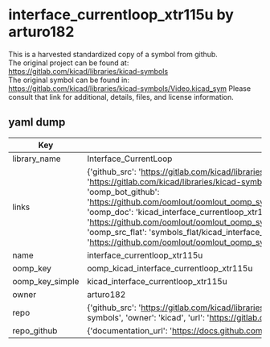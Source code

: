 # interface_currentloop_xtr115u by arturo182  
This is a harvested standardized copy of a symbol from github.  
The original project can be found at:  
https://gitlab.com/kicad/libraries/kicad-symbols  
The original symbol can be found in:
https://gitlab.com/kicad/libraries/kicad-symbols/Video.kicad_sym
Please consult that link for additional, details, files, and license information.  
## yaml dump  
| Key | Value |  
| --- | --- |  
| library_name | Interface_CurrentLoop |  
| links | {'github_src': 'https://gitlab.com/kicad/libraries/kicad-symbols/Video.kicad_sym', 'github_src_repo': 'https://gitlab.com/kicad/libraries/kicad-symbols', 'oomp_bot': 'kicad_interface_currentloop_xtr115u/working', 'oomp_bot_github': 'https://github.com/oomlout/oomlout_oomp_symbol_bot/tree/main/kicad_interface_currentloop_xtr115u/working', 'oomp_doc': 'kicad_interface_currentloop_xtr115u/working', 'oomp_doc_github': 'https://github.com/oomlout/oomlout_oomp_symbol_doc/tree/main/kicad_interface_currentloop_xtr115u/working', 'oomp_src_flat': 'symbols_flat/kicad_interface_currentloop_xtr115u/working', 'oomp_src_flat_github': 'https://github.com/oomlout/oomlout_oomp_symbol_src/tree/main/kicad_interface_currentloop_xtr115u/working'} |  
| name | interface_currentloop_xtr115u |  
| oomp_key | oomp_kicad_interface_currentloop_xtr115u |  
| oomp_key_simple | kicad_interface_currentloop_xtr115u |  
| owner | arturo182 |  
| repo | {'github_src': 'https://gitlab.com/kicad/libraries/kicad-symbols/Video.kicad_sym', 'name': 'libraries/kicad-symbols', 'owner': 'kicad', 'url': 'https://gitlab.com/kicad/libraries/kicad-symbols'} |  
| repo_github | {'documentation_url': 'https://docs.github.com/rest/repos/repos#get-a-repository', 'message': 'Not Found'} |  

